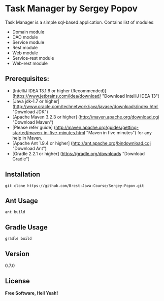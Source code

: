 Task Manager by Sergey Popov
====================================

Task Manager is a simple sql-based application. Contains list of modules:
  - Domain module
  - DAO module
  - Service module
  - Rest module
  - Web module
  - Service-rest module
  - Web-rest module

Prerequisites:
--------------

  -  [IntelliJ IDEA 13.1.6 or higher (Recommended)] (https://www.jetbrains.com/idea/download/ "Download IntelliJ IDEA 13")
  -  [Java jdk-1.7 or higher] (http://www.oracle.com/technetwork/java/javase/downloads/index.html "Download JDK")
  -  [Apache Maven 3.2.3 or higher] (http://maven.apache.org/download.cgi "Download Maven")
  -  [Please refer guide] (http://maven.apache.org/guides/getting-started/maven-in-five-minutes.html "Maven in five minutes") for any help in Maven.
  -  [Apache Ant 1.9.4 or higher] (http://ant.apache.org/bindownload.cgi "Download Ant")
  -  [Gradle 2.2.1 or higher] (https://gradle.org/downloads "Download Gradle")


Installation
------------

```
git clone https://github.com/Brest-Java-Course/Sergey-Popov.git
```

Ant Usage
------------

```
ant build
```

Gradle Usage
------------

```
gradle build
```

Version
-------
0.7.0

License
-------
**Free Software, Hell Yeah!**